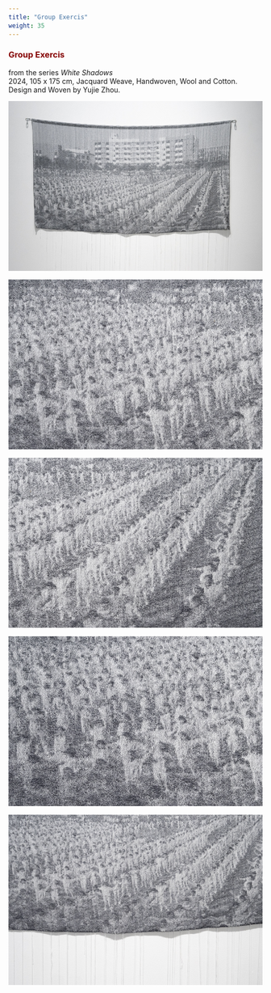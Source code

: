 ```yaml
---
title: "Group Exercis"
weight: 35
---
```



### **<span style="color: #850000;">Group Exercis</span>**

from the series *White Shadows*    
2024,  105 x 175 cm, Jacquard Weave, Handwoven, Wool and Cotton.    
Design and Woven by Yujie Zhou.


![me](ex-1.jpg)        

![me](ex-3.jpg)   

![me](ex-4.jpg)     
 
![me](ex-5.jpg)    


![me](ex-2.jpg)     


 <p>&nbsp;</p>
